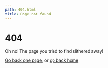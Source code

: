 ```yaml
---
path: 404.html
title: Page not found
---
```


# 404

Oh no! The page you tried to find slithered away!

[Go back one page](javascript:history.back()), or [go back home](/)